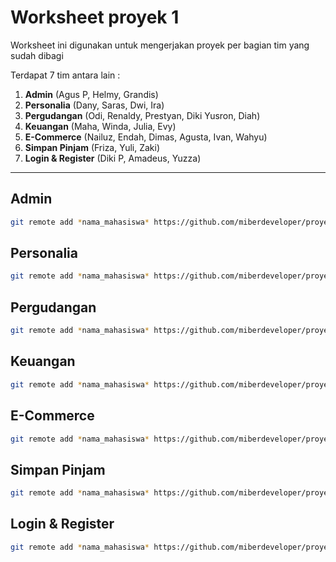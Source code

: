 # Worksheet proyek 1
Worksheet ini digunakan untuk mengerjakan proyek per bagian tim yang sudah dibagi

Terdapat 7 tim antara lain : 
1. **Admin** (Agus P, Helmy, Grandis)
2. **Personalia** (Dany, Saras, Dwi, Ira)
3. **Pergudangan** (Odi, Renaldy, Prestyan, Diki Yusron, Diah)
4. **Keuangan** (Maha, Winda, Julia, Evy)
5. **E-Commerce** (Nailuz, Endah, Dimas, Agusta, Ivan, Wahyu)
6. **Simpan Pinjam** (Friza, Yuli, Zaki)
7. **Login & Register** (Diki P, Amadeus, Yuzza)

---
## Admin
```bash
git remote add *nama_mahasiswa* https://github.com/miberdeveloper/proyek-worksheet.git -b admin
```

## Personalia
```bash
git remote add *nama_mahasiswa* https://github.com/miberdeveloper/proyek-worksheet.git -b personalia
```

## Pergudangan
```bash
git remote add *nama_mahasiswa* https://github.com/miberdeveloper/proyek-worksheet.git -b pergudangan
```

## Keuangan
```bash
git remote add *nama_mahasiswa* https://github.com/miberdeveloper/proyek-worksheet.git -b keuangan
```

## E-Commerce
```bash
git remote add *nama_mahasiswa* https://github.com/miberdeveloper/proyek-worksheet.git -b ecommerce
```

## Simpan Pinjam
```bash
git remote add *nama_mahasiswa* https://github.com/miberdeveloper/proyek-worksheet.git -b simpanpinjam
```

## Login & Register
```bash
git remote add *nama_mahasiswa* https://github.com/miberdeveloper/proyek-worksheet.git -b loginregister
```

